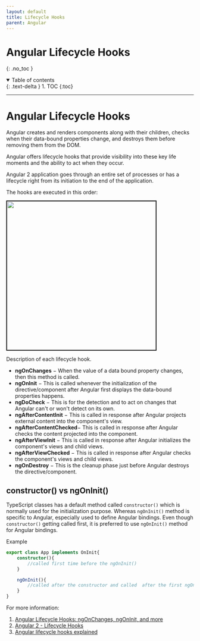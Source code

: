 ```yaml
---
layout: default
title: Lifecycle Hooks
parent: Angular
---
```


# Angular Lifecycle Hooks
{: .no_toc }

<details open markdown="block">
  <summary>
    Table of contents
  </summary>
  {: .text-delta }
1. TOC
{:toc}
</details>

---


# Angular Lifecycle Hooks

Angular creates and renders components along with their children, checks when their data-bound properties change, and destroys them before removing them from the DOM.

Angular offers lifecycle hooks that provide visibility into these key life moments and the ability to act when they occur.

Angular 2 application goes through an entire set of processes or has a lifecycle right from its initiation to the end of the application.

The hooks are executed in this order:

 <img src="./lifecycle/lifecycle-hooks.webp" width="400" border="2" />

Description of each lifecycle hook.

- **ngOnChanges** − When the value of a data bound property changes, then this method is called.
- **ngOnInit** − This is called whenever the initialization of the directive/component after Angular first displays the data-bound properties happens.
- **ngDoCheck** − This is for the detection and to act on changes that Angular can't or won't detect on its own.
- **ngAfterContentInit** − This is called in response after Angular projects external content into the component's view.
- **ngAfterContentChecked**− This is called in response after Angular checks the content projected into the component.
- **ngAfterViewInit** − This is called in response after Angular initializes the component's views and child views.
- **ngAfterViewChecked** − This is called in response after Angular checks the component's views and child views.
- **ngOnDestroy** − This is the cleanup phase just before Angular destroys the directive/component.

constructor() vs ngOnInit()
---------

TypeScript classes has a default method called `constructor()` which is normally used for the initialization purpose. Whereas `ngOnInit()` method is specific to Angular, especially used to define Angular bindings. Even though `constructor()` getting called first, it is preferred to use `ngOnInit()` method for Angular bindings.

Example

```typescript
export class App implements OnInit{
    constructor(){
        //called first time before the ngOnInit()
    }

    ngOnInit(){
        //called after the constructor and called  after the first ngOnChanges()
    }
}
```

For more information:
1. [Angular Lifecycle Hooks: ngOnChanges, ngOnInit, and more](https://www.freecodecamp.org/news/angular-lifecycle-hooks/)
2. [Angular 2 - Lifecycle Hooks](https://www.tutorialspoint.com/angular2/angular2_lifecycle_hooks.htm)
3. [Angular lifecycle hooks explained](https://blog.logrocket.com/angular-lifecycle-hooks/)


